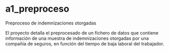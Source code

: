# a1_preproceso
Preproceso de indemnizaciones otorgadas

El proyecto detalla el preprocesado de un fichero de datos que contiene información de una muestra de indemnizaciones otorgadas por una compañía de seguros, en función del tiempo de baja laboral del trabajador.
